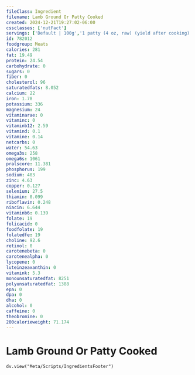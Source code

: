 ```yaml
---
fileClass: Ingredient
filename: Lamb Ground Or Patty Cooked
created: 2024-12-21T19:27:02-06:00
cssclasses: ['nutFact']
servings: ['Default | 100g','1 patty (4 oz, raw) (yield after cooking) | 77','1 oz, cooked | 28','1 oz, raw (yield after cooking) | 19','1 cup, cooked | 123','1 cup, raw, yield cooked | 154']
id: 782012
foodgroup: Meats
calories: 281
fat: 19.49
protein: 24.54
carbohydrate: 0
sugars: 0
fiber: 0
cholesterol: 96
saturatedfats: 8.052
calcium: 22
iron: 1.78
potassium: 336
magnesium: 24
vitaminarae: 0
vitaminc: 0
vitaminb12: 2.59
vitamind: 0.1
vitamine: 0.14
netcarbs: 0
water: 54.63
omega3s: 258
omega6s: 1061
pralscore: 11.381
phosphorus: 199
sodium: 403
zinc: 4.63
copper: 0.127
selenium: 27.5
thiamin: 0.099
riboflavin: 0.248
niacin: 6.644
vitaminb6: 0.139
folate: 19
folicacid: 0
foodfolate: 19
folatedfe: 19
choline: 92.6
retinol: 0
carotenebeta: 0
carotenealpha: 0
lycopene: 0
luteinzeaxanthin: 0
vitamink: 5.3
monounsaturatedfat: 8251
polyunsaturatedfat: 1388
epa: 0
dpa: 0
dha: 0
alcohol: 0
caffeine: 0
theobromine: 0
200calorieweight: 71.174
---
```


# Lamb Ground Or Patty Cooked

```dataviewjs
dv.view("Meta/Scripts/IngredientsFooter")
```